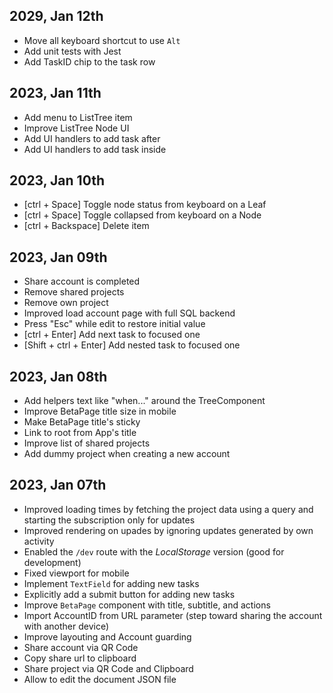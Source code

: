 ## 2029, Jan 12th
- Move all keyboard shortcut to use `Alt`
- Add unit tests with Jest
- Add TaskID chip to the task row

## 2023, Jan 11th
- Add menu to ListTree item
- Improve ListTree Node UI
- Add UI handlers to add task after
- Add UI handlers to add task inside

## 2023, Jan 10th
- [ctrl + Space] Toggle node status from keyboard on a Leaf
- [ctrl + Space] Toggle collapsed from keyboard on a Node
- [ctrl + Backspace] Delete item

## 2023, Jan 09th
- Share account is completed
- Remove shared projects
- Remove own project
- Improved load account page with full SQL backend
- Press "Esc" while edit to restore initial value
- [ctrl + Enter] Add next task to focused one
- [Shift + ctrl + Enter] Add nested task to focused one

## 2023, Jan 08th
- Add helpers text like "when..." around the TreeComponent
- Improve BetaPage title size in mobile
- Make BetaPage title's sticky
- Link to root from App's title
- Improve list of shared projects
- Add dummy project when creating a new account

## 2023, Jan 07th

- Improved loading times by fetching the project data using a query and starting the subscription only for updates
- Improved rendering on upades by ignoring updates generated by own activity
- Enabled the `/dev` route with the _LocalStorage_ version (good for development)
- Fixed viewport for mobile
- Implement `TextField` for adding new tasks
- Explicitly add a submit button for adding new tasks
- Improve `BetaPage` component with title, subtitle, and actions
- Import AccountID from URL parameter (step toward sharing the account with another device)
- Improve layouting and Account guarding
- Share account via QR Code
- Copy share url to clipboard
- Share project via QR Code and Clipboard
- Allow to edit the document JSON file